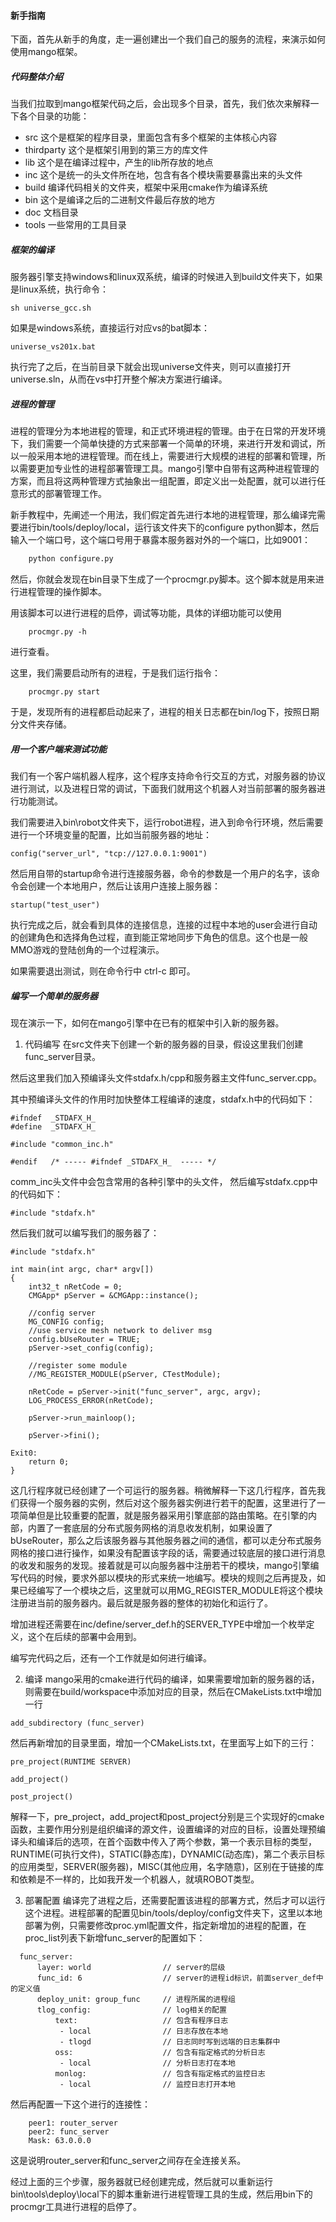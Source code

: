 #### 新手指南
下面，首先从新手的角度，走一遍创建出一个我们自己的服务的流程，来演示如何使用mango框架。

##### 代码整体介绍
当我们拉取到mango框架代码之后，会出现多个目录，首先，我们依次来解释一下各个目录的功能：
- src 这个是框架的程序目录，里面包含有多个框架的主体核心内容
- thirdparty 这个是框架引用到的第三方的库文件
- lib 这个是在编译过程中，产生的lib所存放的地点
- inc 这个是统一的头文件所在地，包含有各个模块需要暴露出来的头文件
- build 编译代码相关的文件夹，框架中采用cmake作为编译系统
- bin 这个是编译之后的二进制文件最后存放的地方
- doc 文档目录
- tools 一些常用的工具目录

##### 框架的编译

服务器引擎支持windows和linux双系统，编译的时候进入到build文件夹下，如果是linux系统，执行命令：

```shell
sh universe_gcc.sh
```

如果是windows系统，直接运行对应vs的bat脚本：

```
universe_vs201x.bat
```
执行完了之后，在当前目录下就会出现universe文件夹，则可以直接打开universe.sln，从而在vs中打开整个解决方案进行编译。

##### 进程的管理
进程的管理分为本地进程的管理，和正式环境进程的管理。由于在日常的开发环境下，我们需要一个简单快捷的方式来部署一个简单的环境，来进行开发和调试，所以一般采用本地的进程管理。而在线上，需要进行大规模的进程的部署和管理，所以需要更加专业性的进程部署管理工具。mango引擎中自带有这两种进程管理的方案，而且将这两种管理方式抽象出一组配置，即定义出一处配置，就可以进行任意形式的部署管理工作。

新手教程中，先阐述一个用法，我们假定首先进行本地的进程管理，那么编译完需要进行bin/tools/deploy/local，运行该文件夹下的configure python脚本，然后输入一个端口号，这个端口号用于暴露本服务器对外的一个端口，比如9001：

```python
	python configure.py 
```
然后，你就会发现在bin目录下生成了一个procmgr.py脚本。这个脚本就是用来进行进程管理的操作脚本。

用该脚本可以进行进程的启停，调试等功能，具体的详细功能可以使用
```
	procmgr.py -h
```
进行查看。

这里，我们需要启动所有的进程，于是我们运行指令：
```
	procmgr.py start
```
于是，发现所有的进程都启动起来了，进程的相关日志都在bin/log下，按照日期分文件夹存储。

##### 用一个客户端来测试功能
我们有一个客户端机器人程序，这个程序支持命令行交互的方式，对服务器的协议进行测试，以及进程日常的调试，下面我们就用这个机器人对当前部署的服务器进行功能测试。

我们需要进入bin\robot文件夹下，运行robot进程，进入到命令行环境，然后需要进行一个环境变量的配置，比如当前服务器的地址：

```
config("server_url", "tcp://127.0.0.1:9001")
```
然后用自带的startup命令进行连接服务器，命令的参数是一个用户的名字，该命令会创建一个本地用户，然后让该用户连接上服务器：

```
startup("test_user")
```

执行完成之后，就会看到具体的连接信息，连接的过程中本地的user会进行自动的创建角色和选择角色过程，直到能正常地同步下角色的信息。这个也是一般MMO游戏的登陆创角的一个过程演示。

如果需要退出测试，则在命令行中 ctrl-c 即可。

##### 编写一个简单的服务器
现在演示一下，如何在mango引擎中在已有的框架中引入新的服务器。

1. 代码编写
在src文件夹下创建一个新的服务器的目录，假设这里我们创建func_server目录。

然后这里我们加入预编译头文件stdafx.h/cpp和服务器主文件func_server.cpp。

其中预编译头文件的作用时加快整体工程编译的速度，stdafx.h中的代码如下：
```
#ifndef  _STDAFX_H_
#define  _STDAFX_H_

#include "common_inc.h"

#endif   /* ----- #ifndef _STDAFX_H_  ----- */
```

comm_inc头文件中会包含常用的各种引擎中的头文件， 然后编写stdafx.cpp中的代码如下：
```
#include "stdafx.h"
```
然后我们就可以编写我们的服务器了：
```
#include "stdafx.h"

int main(int argc, char* argv[])
{ 
    int32_t nRetCode = 0;
    CMGApp* pServer = &CMGApp::instance();

	//config server
    MG_CONFIG config;
    //use service mesh network to deliver msg
    config.bUseRouter = TRUE;    
    pServer->set_config(config);
    
    //register some module
    //MG_REGISTER_MODULE(pServer, CTestModule);

    nRetCode = pServer->init("func_server", argc, argv);
    LOG_PROCESS_ERROR(nRetCode);

    pServer->run_mainloop();

    pServer->fini();

Exit0:
	return 0;
}
```
这几行程序就已经创建了一个可运行的服务器。稍微解释一下这几行程序，首先我们获得一个服务器的实例，然后对这个服务器实例进行若干的配置，这里进行了一项简单但是比较重要的配置，就是服务器采用引擎底部的路由策略。在引擎的内部，内置了一套底层的分布式服务网格的消息收发机制，如果设置了bUseRouter，那么之后该服务器与其他服务器之间的通信，都可以走分布式服务网格的接口进行操作，如果没有配置该字段的话，需要通过较底层的接口进行消息的收发和服务的发现。接着就是可以向服务器中注册若干的模块，mango引擎编写代码的时候，要求外部以模块的形式来统一地编写。模块的规则之后再提及，如果已经编写了一个模块之后，这里就可以用MG_REGISTER_MODULE将这个模块注册进当前的服务器内。最后就是服务器的整体的初始化和运行了。

增加进程还需要在inc/define/server_def.h的SERVER_TYPE中增加一个枚举定义，这个在后续的部署中会用到。

编写完代码之后，还有一个工作就是如何进行编译。

2. 编译
mango采用的cmake进行代码的编译，如果需要增加新的服务器的话，则需要在build/workspace中添加对应的目录，然后在CMakeLists.txt中增加一行
```
add_subdirectory (func_server)
```
然后再新增加的目录里面，增加一个CMakeLists.txt，在里面写上如下的三行：
```
pre_project(RUNTIME SERVER)

add_project()

post_project()
```
解释一下，pre_project，add_project和post_project分别是三个实现好的cmake函数，主要作用分别是组织编译的源文件，设置编译的对应的目标，设置处理预编译头和编译后的选项，在首个函数中传入了两个参数，第一个表示目标的类型，RUNTIME(可执行文件)，STATIC(静态库)，DYNAMIC(动态库)，第二个表示目标的应用类型，SERVER(服务器)，MISC(其他应用，名字随意)，区别在于链接的库和依赖是不一样的，比如我开发一个机器人，就填ROBOT类型。

3. 部署配置
编译完了进程之后，还需要配置该进程的部署方式，然后才可以运行这个进程。进程部署的配置见bin/tools/deploy/config文件夹下，这里以本地部署为例，只需要修改proc.yml配置文件，指定新增加的进程的配置，在proc_list列表下新增func_server的配置如下：
```
  func_server:
      layer: world                // server的层级
      func_id: 6				  // server的进程id标识，前面server_def中的定义值
      deploy_unit: group_func     // 进程所属的进程组
      tlog_config:                // log相关的配置
          text:                   // 包含有程序日志      
           - local                // 日志存放在本地
           - tlogd                // 日志同时写到远端的日志集群中
          oss:                    // 包含有指定格式的分析日志
           - local                // 分析日志打在本地
          monlog:                 // 包含有指定格式的监控日志
           - local                // 监控日志打开本地
```
然后再配置一下这个进行的连接性：
```
    peer1: router_server
    peer2: func_server
    Mask: 63.0.0.0
```
这是说明router_server和func_server之间存在全连接关系。

经过上面的三个步骤，服务器就已经创建完成，然后就可以重新运行bin\tools\deploy\local下的脚本重新进行进程管理工具的生成，然后用bin下的procmgr工具进行进程的启停了。



